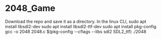 # 2048_Game
Download the repo and save it as a directory.
In the linux CLI,
   sudo apt install libsdl2-dev
   sudo apt install libsdl2-ttf-dev
   sudo apt install pkg-config
   gcc -o 2048 2048.c $(pkg-config --cflags --libs sdl2 SDL2_ttf)
   ./2048
